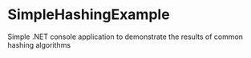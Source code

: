 # SimpleHashingExample

Simple .NET console application to demonstrate the results of common hashing algorithms
